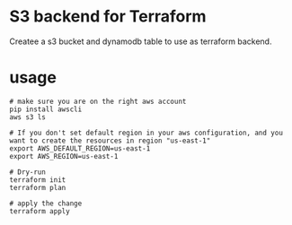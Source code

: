 # S3 backend for Terraform

Createe a s3 bucket and dynamodb table to use as terraform backend.

# usage

```
# make sure you are on the right aws account
pip install awscli
aws s3 ls

# If you don't set default region in your aws configuration, and you want to create the resources in region "us-east-1"
export AWS_DEFAULT_REGION=us-east-1
export AWS_REGION=us-east-1

# Dry-run
terraform init
terraform plan

# apply the change
terraform apply
```
